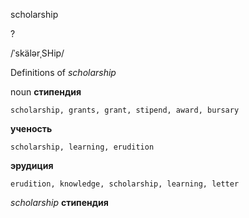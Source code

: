 scholarship

?

/ˈskälərˌSHip/

Definitions of _scholarship_

noun
**стипендия**

    scholarship, grants, grant, stipend, award, bursary
**ученость**

    scholarship, learning, erudition
**эрудиция**

    erudition, knowledge, scholarship, learning, letter

_scholarship_
**стипендия**